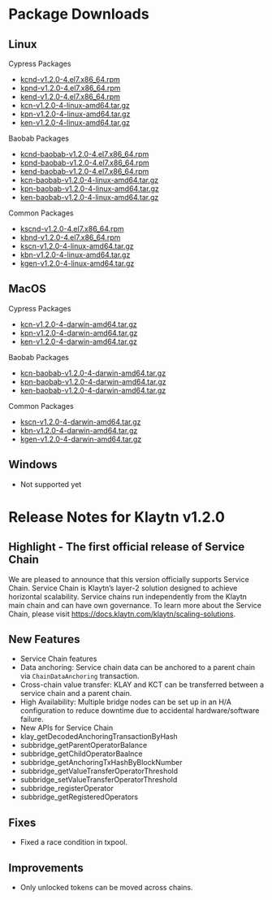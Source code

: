 # Package Downloads

## Linux

Cypress Packages
- [kcnd-v1.2.0-4.el7.x86_64.rpm](http://packages.klaytn.net/klaytn/v1.2.0/kcnd-v1.2.0-4.el7.x86_64.rpm)
- [kpnd-v1.2.0-4.el7.x86_64.rpm](http://packages.klaytn.net/klaytn/v1.2.0/kpnd-v1.2.0-4.el7.x86_64.rpm)
- [kend-v1.2.0-4.el7.x86_64.rpm](http://packages.klaytn.net/klaytn/v1.2.0/kend-v1.2.0-4.el7.x86_64.rpm)
- [kcn-v1.2.0-4-linux-amd64.tar.gz](http://packages.klaytn.net/klaytn/v1.2.0/kcn-v1.2.0-4-linux-amd64.tar.gz)
- [kpn-v1.2.0-4-linux-amd64.tar.gz](http://packages.klaytn.net/klaytn/v1.2.0/kpn-v1.2.0-4-linux-amd64.tar.gz)
- [ken-v1.2.0-4-linux-amd64.tar.gz](http://packages.klaytn.net/klaytn/v1.2.0/ken-v1.2.0-4-linux-amd64.tar.gz)

Baobab Packages
- [kcnd-baobab-v1.2.0-4.el7.x86_64.rpm](http://packages.klaytn.net/klaytn/v1.2.0/kcnd-baobab-v1.2.0-4.el7.x86_64.rpm)
- [kpnd-baobab-v1.2.0-4.el7.x86_64.rpm](http://packages.klaytn.net/klaytn/v1.2.0/kpnd-baobab-v1.2.0-4.el7.x86_64.rpm)
- [kend-baobab-v1.2.0-4.el7.x86_64.rpm](http://packages.klaytn.net/klaytn/v1.2.0/kend-baobab-v1.2.0-4.el7.x86_64.rpm)
- [kcn-baobab-v1.2.0-4-linux-amd64.tar.gz](http://packages.klaytn.net/klaytn/v1.2.0/kcn-baobab-v1.2.0-4-linux-amd64.tar.gz)
- [kpn-baobab-v1.2.0-4-linux-amd64.tar.gz](http://packages.klaytn.net/klaytn/v1.2.0/kpn-baobab-v1.2.0-4-linux-amd64.tar.gz)
- [ken-baobab-v1.2.0-4-linux-amd64.tar.gz](http://packages.klaytn.net/klaytn/v1.2.0/ken-baobab-v1.2.0-4-linux-amd64.tar.gz)

Common Packages
- [kscnd-v1.2.0-4.el7.x86_64.rpm](http://packages.klaytn.net/klaytn/v1.2.0/kscnd-v1.2.0-4.el7.x86_64.rpm)
- [kbnd-v1.2.0-4.el7.x86_64.rpm](http://packages.klaytn.net/klaytn/v1.2.0/kbnd-v1.2.0-4.el7.x86_64.rpm)
- [kscn-v1.2.0-4-linux-amd64.tar.gz](http://packages.klaytn.net/klaytn/v1.2.0/kscn-v1.2.0-4-linux-amd64.tar.gz)
- [kbn-v1.2.0-4-linux-amd64.tar.gz](http://packages.klaytn.net/klaytn/v1.2.0/kbn-v1.2.0-4-linux-amd64.tar.gz)
- [kgen-v1.2.0-4-linux-amd64.tar.gz](http://packages.klaytn.net/klaytn/v1.2.0/kgen-v1.2.0-4-linux-amd64.tar.gz)


## MacOS

Cypress Packages
- [kcn-v1.2.0-4-darwin-amd64.tar.gz](http://packages.klaytn.net/klaytn/v1.2.0/kcn-v1.2.0-4-darwin-amd64.tar.gz)
- [kpn-v1.2.0-4-darwin-amd64.tar.gz](http://packages.klaytn.net/klaytn/v1.2.0/kpn-v1.2.0-4-darwin-amd64.tar.gz)
- [ken-v1.2.0-4-darwin-amd64.tar.gz](http://packages.klaytn.net/klaytn/v1.2.0/ken-v1.2.0-4-darwin-amd64.tar.gz)

Baobab Packages
- [kcn-baobab-v1.2.0-4-darwin-amd64.tar.gz](http://packages.klaytn.net/klaytn/v1.2.0/kcn-baobab-v1.2.0-4-darwin-amd64.tar.gz)
- [kpn-baobab-v1.2.0-4-darwin-amd64.tar.gz](http://packages.klaytn.net/klaytn/v1.2.0/kpn-baobab-v1.2.0-4-darwin-amd64.tar.gz)
- [ken-baobab-v1.2.0-4-darwin-amd64.tar.gz](http://packages.klaytn.net/klaytn/v1.2.0/ken-baobab-v1.2.0-4-darwin-amd64.tar.gz)

Common Packages
- [kscn-v1.2.0-4-darwin-amd64.tar.gz](http://packages.klaytn.net/klaytn/v1.2.0/kscn-v1.2.0-4-darwin-amd64.tar.gz)
- [kbn-v1.2.0-4-darwin-amd64.tar.gz](http://packages.klaytn.net/klaytn/v1.2.0/kbn-v1.2.0-4-darwin-amd64.tar.gz)
- [kgen-v1.2.0-4-darwin-amd64.tar.gz](http://packages.klaytn.net/klaytn/v1.2.0/kgen-v1.2.0-4-darwin-amd64.tar.gz)


## Windows

- Not supported yet


# Release Notes for Klaytn v1.2.0

## Highlight - The first official release of Service Chain
We are pleased to announce that this version officially supports Service Chain.
Service Chain is Klaytn’s layer-2 solution designed to achieve horizontal scalability. Service chains run independently from the Klaytn main chain and can have own governance. To learn more about the Service Chain, please visit https://docs.klaytn.com/klaytn/scaling-solutions.

## New Features
- Service Chain features
 - Data anchoring: Service chain data can be anchored to a parent chain via `ChainDataAnchoring` transaction.
 - Cross-chain value transfer: KLAY and KCT can be transferred between a service chain and a parent chain.
 - High Availability: Multiple bridge nodes can be set up in an H/A configuration to reduce downtime due to accidental hardware/software failure.
- New APIs for Service Chain
 - klay_getDecodedAnchoringTransactionByHash
 - subbridge_getParentOperatorBalance
 - subbridge_getChildOperatorBaalnce
 - subbridge_getAnchoringTxHashByBlockNumber
 - subbridge_getValueTransferOperatorThreshold
 - subbridge_setValueTransferOperatorThreshold
 - subbridge_registerOperator
 - subbridge_getRegisteredOperators

## Fixes
- Fixed a race condition in txpool.

## Improvements
- Only unlocked tokens can be moved across chains.
